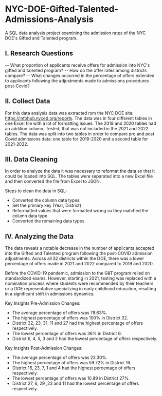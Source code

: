 # NYC-DOE-Gifted-Talented-Admissions-Analysis
A SQL data analysis project examining the admission rates of the NYC DOE's Gifted and Talented program. 

## I. Research Questions
-- What proportion of applicants receive offers for admission into NYC's gifted and talented program?
-- How do the offer rates among districts compare?
-- What changes occurred in the percentage of offers extended to applicants following the adjustments made to admissions procedures post-Covid?

## II. Collect Data
For this data analysis data was extracted rom the NYC DOE site: https://infohub.nyced.org/reports. The data was in four different tables in one Excel file with a lot of formatting issues. The 2019 and 2020 tables had an addition column, Tested, that was not included in the 2021 and 2022 tables. The data was split into two tables in order to compare pre and post Covid admissions data: one table for 2019-2020 and a second table for 2021-2022.

## III. Data Cleaning
In order to analyze the data it was necessary to reformat the data so that it could be loaded into SQL. The tables were separated into a new Excel file and then converted the file from Excel to JSON. 

Steps to clean the data in SQL:
- Converted the column data types.
- Set the primary key (Year, District)
- Reformatted values that were formatted wrong so they matched the column data type.
- Converted the remaining data types.

## IV. Analyzing the Data
The data reveals a notable decrease in the number of applicants accepted into the Gifted and Talented program following the post-COVID admission adjustments. Across all 32 districts within the DOE, there was a lower percentage of offers made in 2021 and 2022 compared to 2019 and 2020. 

Before the COVID-19 pandemic, admission to the G&T program relied on standardized exams. However, starting in 2021, testing was replaced with a nomination process where students were recommended by their teachers or a DOE representative specializing in early childhood education, resulting in a significant shift in admissions dynamics.

Key Insights Pre-Admission Changes:
- The average percentage of offers was 78.63%.
- The highest percentage of offers  was 100% in District 32.
- District 32, 23, 31, 11 and 27 had the highest percentage of offers respectively.
- The lowest percentage of offers was 36% in District 6.
- District 6, 4, 5, 3 and 2 had the lowest percentage of offers respectively.   

Key Insights Post-Admission Changes:
- The average percentage of offers was 23.30%.
- The highest percentage of offers was 59.72% in District 16.
- District 16, 23, 7, 1 and 4 had the highest percentage of offers respectively.
- The lowest percentage of offers was 10.89 in District 27%.
- District 27, 6, 29 ,23 and 11 had the lowest percentage of offers respectively.   


